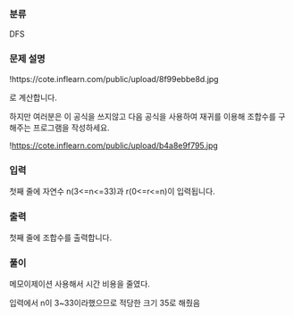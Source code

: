 ### 분류

DFS

### 문제 설명

<p>
!https://cote.inflearn.com/public/upload/8f99ebbe8d.jpg

로 계산합니다.

하지만 여러분은 이 공식을 쓰지않고 다음 공식을 사용하여 재귀를 이용해 조합수를 구해주는 프로그램을 작성하세요.

!https://cote.inflearn.com/public/upload/b4a8e9f795.jpg
</p>


### 입력

 <p>첫째 줄에 자연수 n(3<=n<=33)과 r(0<=r<=n)이 입력됩니다.</p>

### 출력

 <p>첫째 줄에 조합수를 출력합니다.</p>

### 풀이 

<p>
메모이제이션 사용해서 시간 비용을 줄였다.

입력에서 n이 3~33이라했으므로 적당한 크기 35로 해줬음
</p>
